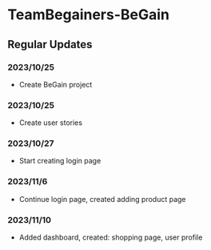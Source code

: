 # TeamBegainers-BeGain

## Regular Updates

### 2023/10/25
 - Create BeGain project

### 2023/10/25
 - Create user stories
### 2023/10/27
 - Start creating login page

### 2023/11/6
 - Continue login page, created adding product page

### 2023/11/10
 - Added dashboard, created: shopping page, user profile


